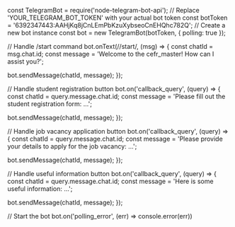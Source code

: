 const TelegramBot = require('node-telegram-bot-api');
// Replace 'YOUR_TELEGRAM_BOT_TOKEN' with your actual bot token
const botToken = '6392347443:AAHjKq8jCnLEmPbKzuXybseoCnEHQhc782Q';
// Create a new bot instance
const bot = new TelegramBot(botToken, { polling: true });

// Handle /start command
bot.onText(/\/start/, (msg) => {
  const chatId = msg.chat.id;
  const message = 'Welcome to the cefr_master! How can I assist you?';
  
  bot.sendMessage(chatId, message);
});

// Handle student registration button
bot.on('callback_query', (query) => {
  const chatId = query.message.chat.id;
  const message = 'Please fill out the student registration form: ...';
  
  bot.sendMessage(chatId, message);
});

// Handle job vacancy application button
bot.on('callback_query', (query) => {
  const chatId = query.message.chat.id;
  const message = 'Please provide your details to apply for the job vacancy: ...';

  bot.sendMessage(chatId, message);
});

// Handle useful information button
bot.on('callback_query', (query) => {
  const chatId = query.message.chat.id;
  const message = 'Here is some useful information: ...';
  
  bot.sendMessage(chatId, message);
});

// Start the bot
bot.on('polling_error', (err) => console.error(err))
